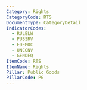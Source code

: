 ```yaml
---
Category: Rights
CategoryCode: RTS
DocumentType: CategoryDetail
IndicatorCodes:
  - RULELW
  - PUBSRV
  - EDEMOC
  - UNCONV
  - GENDEQ
ItemCode: RTS
ItemName: Rights
Pillar: Public Goods
PillarCode: PG
---
```


